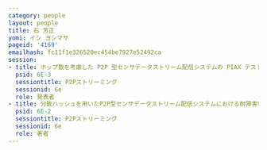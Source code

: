 ```yaml
---
category: people
layout: people
title: 石 芳正
yomi: イシ ヨシマサ
pageid: '4169'
emailhash: fc11f1e326520ec454be7927e52492ca
session:
- title: ホップ数を考慮した P2P 型センサデータストリーム配信システムの PIAX テストベッドを用いた評価
  psid: 6E-3
  sessiontitle: P2Pストリーミング
  sessionid: 6e
  role: 発表者
- title: 分散ハッシュを用いたP2P型センサデータストリーム配信システムにおける耐障害性向上法の評価
  psid: 6E-2
  sessiontitle: P2Pストリーミング
  sessionid: 6e
  role: 著者
---
```

